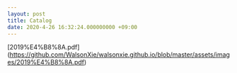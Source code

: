 ```yaml
---
layout: post
title: Catalog
date: 2020-4-26 16:32:24.000000000 +09:00
---
```


[2019%E4%B8%8A.pdf]
(https://github.com/WalsonXie/walsonxie.github.io/blob/master/assets/images/2019%E4%B8%8A.pdf)
